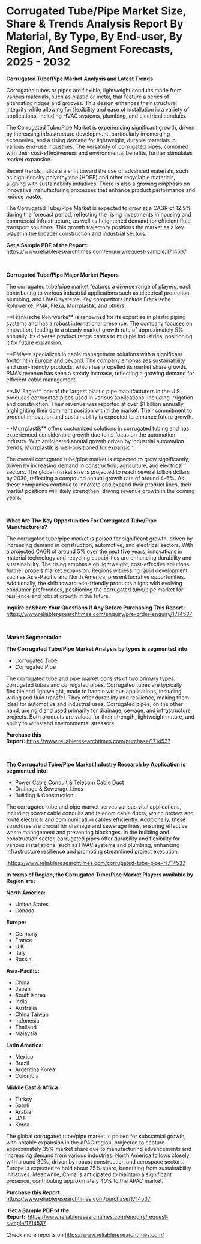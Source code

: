 <p><h1>Corrugated Tube/Pipe Market Size, Share & Trends Analysis Report By Material, By Type, By End-user, By Region, And Segment Forecasts, 2025 - 2032</h1></p><p><strong>Corrugated Tube/Pipe Market Analysis and Latest Trends</strong></p>
<p><p>Corrugated tubes or pipes are flexible, lightweight conduits made from various materials, such as plastic or metal, that feature a series of alternating ridges and grooves. This design enhances their structural integrity while allowing for flexibility and ease of installation in a variety of applications, including HVAC systems, plumbing, and electrical conduits.</p><p>The Corrugated Tube/Pipe Market is experiencing significant growth, driven by increasing infrastructure development, particularly in emerging economies, and a rising demand for lightweight, durable materials in various end-use industries. The versatility of corrugated pipes, combined with their cost-effectiveness and environmental benefits, further stimulates market expansion. </p><p>Recent trends indicate a shift toward the use of advanced materials, such as high-density polyethylene (HDPE) and other recyclable materials, aligning with sustainability initiatives. There is also a growing emphasis on innovative manufacturing processes that enhance product performance and reduce waste.</p><p>The Corrugated Tube/Pipe Market is expected to grow at a CAGR of 12.9% during the forecast period, reflecting the rising investments in housing and commercial infrastructure, as well as heightened demand for efficient fluid transport solutions. This growth trajectory positions the market as a key player in the broader construction and industrial sectors.</p></p>
<p><strong>Get a Sample PDF of the Report:&nbsp;</strong> <a href="https://www.reliableresearchtimes.com/enquiry/request-sample/1714537?utm_campaign=3063&utm_medium=2&utm_source=Github&utm_content=ia&utm_term=28032025&utm_id=corrugated-tubepipe">https://www.reliableresearchtimes.com/enquiry/request-sample/1714537</a></p>
<p>&nbsp;</p>
<p><strong>Corrugated Tube/Pipe Major Market Players</strong></p>
<p><p>The corrugated tube/pipe market features a diverse range of players, each contributing to various industrial applications such as electrical protection, plumbing, and HVAC systems. Key competitors include Fränkische Rohrwerke, PMA, Flexa, Murrplastik, and others.</p><p>**Fränkische Rohrwerke** is renowned for its expertise in plastic piping systems and has a robust international presence. The company focuses on innovation, leading to a steady market growth rate of approximately 5% annually. Its diverse product range caters to multiple industries, positioning it for future expansion.</p><p>**PMA** specializes in cable management solutions with a significant footprint in Europe and beyond. The company emphasizes sustainability and user-friendly products, which has propelled its market share growth. PMA’s revenue has seen a steady increase, reflecting a growing demand for efficient cable management.</p><p>**JM Eagle**, one of the largest plastic pipe manufacturers in the U.S., produces corrugated pipes used in various applications, including irrigation and construction. Their revenue was reported at over $1 billion annually, highlighting their dominant position within the market. Their commitment to product innovation and sustainability is expected to enhance future growth.</p><p>**Murrplastik** offers customized solutions in corrugated tubing and has experienced considerable growth due to its focus on the automation industry. With anticipated annual growth driven by industrial automation trends, Murrplastik is well-positioned for expansion.</p><p>The overall corrugated tube/pipe market is expected to grow significantly, driven by increasing demand in construction, agriculture, and electrical sectors. The global market size is projected to reach several billion dollars by 2030, reflecting a compound annual growth rate of around 4-6%. As these companies continue to innovate and expand their product lines, their market positions will likely strengthen, driving revenue growth in the coming years.</p></p>
<p>&nbsp;</p>
<p><strong>What Are The Key Opportunities For Corrugated Tube/Pipe Manufacturers?</strong></p>
<p><p>The corrugated tube/pipe market is poised for significant growth, driven by increasing demand in construction, automotive, and electrical sectors. With a projected CAGR of around 5% over the next five years, innovations in material technology and recycling capabilities are enhancing durability and sustainability. The rising emphasis on lightweight, cost-effective solutions further propels market expansion. Regions witnessing rapid development, such as Asia-Pacific and North America, present lucrative opportunities. Additionally, the shift toward eco-friendly products aligns with evolving consumer preferences, positioning the corrugated tube/pipe market for resilience and robust growth in the future.</p></p>
<p><strong>Inquire or Share Your Questions If Any Before Purchasing This Report:</strong> <a href="https://www.reliableresearchtimes.com/enquiry/pre-order-enquiry/1714537?utm_campaign=3063&utm_medium=2&utm_source=Github&utm_content=ia&utm_term=28032025&utm_id=corrugated-tubepipe">https://www.reliableresearchtimes.com/enquiry/pre-order-enquiry/1714537</a></p>
<p>&nbsp;</p>
<p><strong>Market Segmentation</strong></p>
<p><strong>The Corrugated Tube/Pipe Market Analysis by types is segmented into:</strong></p>
<p><ul><li>Corrugated Tube</li><li>Corrugated Pipe</li></ul></p>
<p><p>The corrugated tube and pipe market consists of two primary types: corrugated tubes and corrugated pipes. Corrugated tubes are typically flexible and lightweight, made to handle various applications, including wiring and fluid transfer. They offer durability and resilience, making them ideal for automotive and industrial uses. Corrugated pipes, on the other hand, are rigid and used primarily for drainage, sewage, and infrastructure projects. Both products are valued for their strength, lightweight nature, and ability to withstand environmental stressors.</p></p>
<p><strong>Purchase this Report:&nbsp;</strong><a href="https://www.reliableresearchtimes.com/purchase/1714537?utm_campaign=3063&utm_medium=2&utm_source=Github&utm_content=ia&utm_term=28032025&utm_id=corrugated-tubepipe">https://www.reliableresearchtimes.com/purchase/1714537</a></p>
<p>&nbsp;</p>
<p><strong>The Corrugated Tube/Pipe Market Industry Research by Application is segmented into:</strong></p>
<p><ul><li>Power Cable Conduit & Telecom Cable Duct</li><li>Drainage & Sewerage Lines</li><li>Building & Construction</li></ul></p>
<p><p>The corrugated tube and pipe market serves various vital applications, including power cable conduits and telecom cable ducts, which protect and route electrical and communication cables efficiently. Additionally, these structures are crucial for drainage and sewerage lines, ensuring effective waste management and preventing blockages. In the building and construction sector, corrugated pipes offer durability and flexibility for various installations, such as HVAC systems and plumbing, enhancing infrastructure resilience and promoting streamlined project execution.</p></p>
<p><a href="https://www.reliableresearchtimes.com/corrugated-tube-pipe-r1714537?utm_campaign=3063&utm_medium=2&utm_source=Github&utm_content=ia&utm_term=28032025&utm_id=corrugated-tubepipe">&nbsp;https://www.reliableresearchtimes.com/corrugated-tube-pipe-r1714537</a></p>
<p><strong>In terms of Region, the Corrugated Tube/Pipe Market Players available by Region are:</strong></p>
<p>
    <p> <strong> North America: </strong>
        <ul>
            <li>United States</li>
            <li>Canada</li>
        </ul>
        </p> 
    <p> <strong> Europe: </strong>
        <ul>
            <li>Germany</li>
            <li>France</li>
            <li>U.K.</li>
            <li>Italy</li>
            <li>Russia</li>
        </ul>
        </p> 
    <p> <strong> Asia-Pacific: </strong>
        <ul>
            <li>China</li>
            <li>Japan</li>
            <li>South Korea</li>
            <li>India</li>
            <li>Australia</li>
            <li>China Taiwan</li>
            <li>Indonesia</li>
            <li>Thailand</li>
            <li>Malaysia</li>
        </ul>
        </p> 
    <p> <strong> Latin America: </strong>
        <ul>
            <li>Mexico</li>
            <li>Brazil</li>
            <li>Argentina Korea</li>
            <li>Colombia</li>
        </ul>
        </p> 
    <p> <strong> Middle East & Africa: </strong>
        <ul>
            <li>Turkey</li>
            <li>Saudi</li>
            <li>Arabia</li>
            <li>UAE</li>
            <li>Korea</li>
        </ul>
    </p>
    </p>
<p><p>The global corrugated tube/pipe market is poised for substantial growth, with notable expansion in the APAC region, projected to capture approximately 35% market share due to manufacturing advancements and increasing demand from various industries. North America follows closely with around 30%, driven by robust construction and aerospace sectors. Europe is expected to hold about 25% share, benefiting from sustainability initiatives. Meanwhile, China is anticipated to maintain a significant presence, contributing approximately 40% to the APAC market.</p></p>
<p><strong>Purchase this Report: </strong><a href="https://www.reliableresearchtimes.com/purchase/1714537?utm_campaign=3063&utm_medium=2&utm_source=Github&utm_content=ia&utm_term=28032025&utm_id=corrugated-tubepipe">https://www.reliableresearchtimes.com/purchase/1714537</a></p>
<p>&nbsp;<strong>Get a Sample PDF of the Report:&nbsp;&nbsp;</strong><a href="https://www.reliableresearchtimes.com/enquiry/request-sample/1714537?utm_campaign=3063&utm_medium=2&utm_source=Github&utm_content=ia&utm_term=28032025&utm_id=corrugated-tubepipe">https://www.reliableresearchtimes.com/enquiry/request-sample/1714537</a></p>
<p><strong></strong></p>
<p>Check more reports on <a href="https://www.reliableresearchtimes.com/?utm_campaign=3063&utm_medium=2&utm_source=Github&utm_content=ia&utm_term=28032025&utm_id=corrugated-tubepipe">https://www.reliableresearchtimes.com/</a></p>